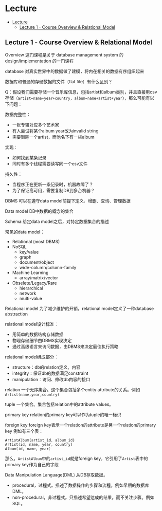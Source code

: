 # Lecture

<!-- TOC -->

- [Lecture](#lecture)
  - [Lecture 1 - Course Overview \& Relational Model](#lecture-1---course-overview--relational-model)

<!-- /TOC -->

## Lecture 1 - Course Overview & Relational Model

Overview
这门课程是关于 database management system 的 design/implementation 的一门课程

database 对真实世界中的数据做了建模，将内在相关的数据有序组织起来

数据库和普通的存储数据的文件（flat file）有什么区别？

Q：假设我们需要存储一个音乐库信息，包括artist和album类别，并且直接用csv存储（`artist=name+year+country`，`album=name+artist+year`），那么可能有以下问题：

数据完整性：

- 一张专辑对应多个艺术家
- 有人尝试将某个album year改为invalid string
- 需要删除一个artist，而他名下有一些album

实现：

- 如何找到某条记录
- 同时有多个线程需要读写同一个csv文件

持久性：

- 当程序正在更新一条记录时，机器故障了？
- 为了保证高可用，需要复制DB到多台机器？

DBMS
可以在遵守data model前提下定义、增删、查询、管理数据

Data model
DB中数据的概念的集合

Schema
给定data model之后，对特定数据集合的描述

常见的data model：

- Relational (most DBMS)
- NoSQL
  - key/value
  - graph
  - document/object
  - wide-column/column-family
- Machine Learning
  - array/matrix/vector
- Obselete/Legacy/Rare
  - hierarchical
  - network
  - multi-value

Relational model
为了减少维护的开销，relational model定义了一种database abstraction

relational model设计标准：

- 用简单的数据结构存储数据
- 物理存储细节由DBMS实现决定
- 通过高级语言来访问数据，由DBMS来决定最佳执行策略

relational model组成部分：

- structure：db的relation定义，内容
- integrity：保证db的数据满足constraint
- manipulation：访问、修改db内容的接口

relation
一个无序集合。这个集合包括多个entity attribute的关系。例如`Artist(name,year,country)`

tuple
一个集合。集合包括relation中的attribute values。

primary key
relation的primary key可以作为tuple的唯一标识

foreign key
foreign key表示一个relation的attribute是另一个relation的primary key
例如有三个表：

```pesudo
ArtistAlbum(artist_id, album_id)
Artist(id, name, year, country)
Album(id, name, year)
```

那么，`ArtistAlbum`中的`artist_id`就是foreign key，它引用了`Artist`表中的primary key作为自己的字段

Data Manipulation Language(DML)
从DB存取数据。

- procedural，过程式。描述了数据操作的步骤和流程。例如早期的数据库DML。
- non-procedural，非过程式。只描述希望达成的结果，而不关注步骤。例如SQL。
